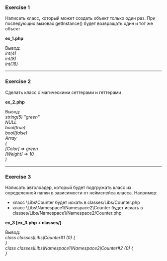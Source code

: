 ### Exercise 1

Написать класс, который может создать объект только один раз. При последующих вызовах getInstance() будет возвращать один и тот же объект

__ex_1.php__

Вывод:         
*int(4)*      
*int(8)*      
*int(16)*   

-----

### Exercise 2

Сделать класс с магическими сеттерами и геттерами

__ex_2.php__

Вывод:  
*string(5) "green"*   
*NULL*   
*bool(true)*   
*bool(false)*   
*Array*   
*(*   
*[Color] => green*   
*[Weight] => 10*   
*)*  

-----

### Exercise 3

Написать автолоадер, который будет подгружать класс из определенной папки в зависимости от неймспейса класса. Например: 
* класс \Libs\Counter будет искать в classes/Libs/Counter.php
* класс \Libs\Namespace1\Namespace2\Counter будет искать в classes/Libs/Namespace1/Namespace2/Counter.php

__ex_3 [ex_3.php + classes/]__

Вывод:   
*class classes\Libs\Counter#1 (0) {*   
*}*   
*class classes\Libs\Namespace1\Namespace2\Counter#2 (0) {*   
*}*   